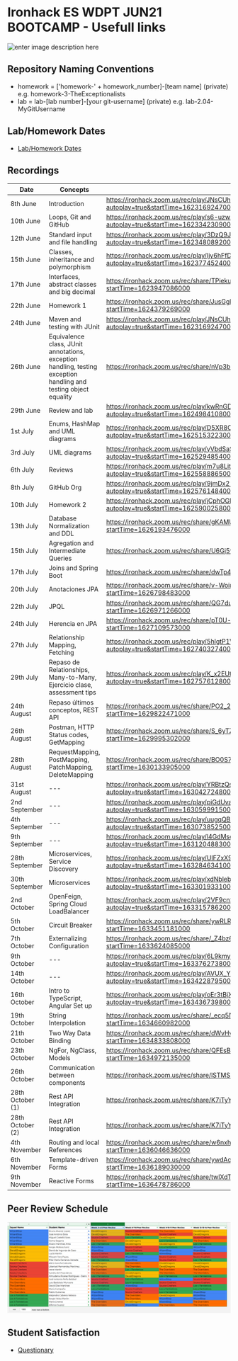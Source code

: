 # Ironhack ES WDPT JUN21 BOOTCAMP - Usefull links

![enter image description here](https://avatars.githubusercontent.com/u/54281267?s=280&v=4)

## Repository Naming Conventions
- homework = ['homework-' + homework_number]-[team name] (private) e.g. homework-3-TheExceptionalists
- lab = lab-[lab number]-[your git-username] (private) e.g. lab-2.04-MyGitUsername

## Lab/Homework Dates
- [Lab/Homework Dates](https://docs.google.com/spreadsheets/d/1tpw8vD7zLjgnOP7_95Lr8erMxbR1I3fnPhFler4UEJc/edit#gid=0)  

## Recordings
| Date | Concepts | Link |
| --- | --- | --- |
| 8th June | Introduction | https://ironhack.zoom.us/rec/play/JNsCUheqi_DBHDZ10UWsiq149hj8WEp9OfY0CHt0IrsQ4VJlBAtK8imgtKzblsYFnD3pjI6_6nybP_1m.J7-g-rPdIDtVaZ-r?autoplay=true&startTime=1623169247000 |
| 10th June | Loops, Git and GitHub | https://ironhack.zoom.us/rec/play/s6-uzw0scBuVPra923wKx79Ftr_2jQfpnTOyy05Z2LVYWlvPr12JXiLHoEL2DLaxJGAvDe7ctXzK_F-R.DUZnVHJGHZX5B1lA?autoplay=true&startTime=1623342309000 |
| 12th June | Standard input and file handling | https://ironhack.zoom.us/rec/play/3DzQ9JydsKf_Er9RMhLBcoTXmolEQfQUbwLUpb5hRmPiBdjl3DQUuZNVh_jCL08q11amr_wYMXCJSmrR.sa7DYGFhtEHz12d1?autoplay=true&startTime=1623480892000 |
| 15th June | Classes, inheritance and polymorphism | https://ironhack.zoom.us/rec/play/Ijy6hFfD7-8F8eDjSMSAnYkd0c-iyWS8UVYNfw22zOlnzDSAgkWcRlO46KT0uZWZgfMSAQhbHUTmiq6-.yn51iK2SUPzDgRPO?autoplay=true&startTime=1623774524000 |
| 17th June | Interfaces, abstract classes and big decimal | https://ironhack.zoom.us/rec/share/TPiekuYlyQonWN3C7a1uRPo4nuzsZ-Sw48r4k3K1zKnIqVAYt6-198S1TVJG9CW7.f1ZbXl4JOOLdPyQ7?startTime=1623947086000 |
| 22th June | Homework 1 | https://ironhack.zoom.us/rec/share/JusGghgCbAU5GJquJ94AS6ZMHHrY855mV6Eg6fZNrB39m5iAI1QHfFLoPuLeJ_s.oCOaL9yDFDu4DDuR?startTime=1624379269000 |
| 24th June | Maven and testing with JUnit | https://ironhack.zoom.us/rec/play/JNsCUheqi_DBHDZ10UWsiq149hj8WEp9OfY0CHt0IrsQ4VJlBAtK8imgtKzblsYFnD3pjI6_6nybP_1m.J7-g-rPdIDtVaZ-r?autoplay=true&startTime=1623169247000 |
| 26th June | Equivalence class, JUnit annotations, exception handling, testing exception handling and testing object equality | https://ironhack.zoom.us/rec/share/nVp3bdTjAzfY33IXdlS0VqiyFhAXbugVEFgjo_00kYWalS3-pOJ9YPLXmyEyCj45.F2Ncw2XWJbIx9HXg?startTime=1624690518000 |
| 29th June | Review and lab | https://ironhack.zoom.us/rec/play/kwRnGD5-eOh3cKGxC4Ne13L2RZtRJ3zewZIKAof5w34BzevEJyJ0flqD7xD8t7IT2whA4ZI2zdKsLRHP.RAk_7FmFTi0QN8HH?autoplay=true&startTime=1624984108000 |
| 1st July | Enums, HashMap and UML diagrams | https://ironhack.zoom.us/rec/play/D5XR8CAEfwtxkHuX77VhScfgNGYQniAZKSKloFcqIY0WoketEdtVUCzwl54EaeKx7BcIC4CNvnxX76Nd.JLE7ENRU9RQnmxV1?autoplay=true&startTime=1625153223000 |
| 3rd July | UML diagrams | https://ironhack.zoom.us/rec/play/yVbdSaSaOPFBS_DMd7w7xMXlu93e6INZdjglZxd7cNasivVTk4XQI7AsdwLRc4jVSBS6urHL04P1rvI.AH82MXG8C-utgyXl?autoplay=true&startTime=1625294854000 |
| 6th July | Reviews | https://ironhack.zoom.us/rec/play/m7u8Lit1o9aC5r1LU1rdCL0okb02_mH7kvZgZErsn_CelJc_G9i9P35NsmugXk9LBL_BFFqPu5svLwP1.WAq_0x8-3_n-ejUZ?autoplay=true&startTime=1625588865000 |
| 8th July | GitHub Org | https://ironhack.zoom.us/rec/play/9jmDx2-w6ixgD_fGJavB_Ayme0MJlHX6rs_fE3qI4q7ASji2fGx5jc1LfHESgjpXs3YmtzoiCtoF2mhu.NUgTYveCUTaAJQrW?autoplay=true&startTime=1625761484000 |
| 10th July | Homework 2 | https://ironhack.zoom.us/rec/play/jCphOGKcyK9HzBh3pkRlYNE3Jb479uq3Rmkaz5aFjqutcPOBsRLisCppi9C8wsyd_oW7q4WprTko-tDi.OLB0iurNPLhvJ6cm?autoplay=true&startTime=1625900258000 |
| 13th July | Database Normalization and DDL | https://ironhack.zoom.us/rec/share/gKAMU_ZKjVT1lk5m5WFF8KnewM82BHGSoEjGT6oDLEv5GfNzsmLjM4KSvQl_aLXG.4Zm6-hH9Wg6Jl6ap?startTime=1626193476000 |
| 15th July | Agregation and Intermediate Queries | https://ironhack.zoom.us/rec/share/U6Gj5v4ke9pTxrF3ClofjgiNQvM4XgQ1RKIsG41l94fCaxtD5_Iqp__kuIWBZUed.oOo87TrXttQ6Rwy-?startTime=1626365855000 |
| 17th July | Joins and Spring Boot | https://ironhack.zoom.us/rec/share/dwTp4miKb5J2GZFUfNcvlND49byVdQQ3R9Rta2Sbwt_9-Of-APSNau3qxydcJGi2.t2lMp9PkCjpFk0i-?startTime=1626504988000 |
| 20th July | Anotaciones JPA | https://ironhack.zoom.us/rec/share/v-WoirboFaPsdR9DstRAN9XSO46f3fnMY7Dug2vFESv9O2cSGl1kYeveJqYrM85G.jG6J8cehmEB2PaFa?startTime=1626798483000 |
| 22th July | JPQL | https://ironhack.zoom.us/rec/share/QG7du-9qhFKcX5LYFD4ayLS6op9kLMX5WtkxobXxQ5NsBXGL21K5kfg8nGtxu-fy.9J-t46XSqe3h7Dk5?startTime=1626971266000 |
| 24th July | Herencia en JPA | https://ironhack.zoom.us/rec/share/pT0U-cg0r-47ADQtUmmsmV0VmuSSEomt-AMQYT5vl6iZ89oAwye46DbKLgizP5AU.46FFu7NW_VrNJtcU?startTime=1627109573000 |
| 27th July | Relationship Mapping, Fetching | https://ironhack.zoom.us/rec/play/5hlgtP1W8v8oLo9wH9yI6Ly8HaEjEKEuU0zJJ-Ml5x20j8rAx3jpqxTE6uOjL6GF2VAEY8DMw5y6KOb3.E3ylxkA8tczWOpl8?autoplay=true&startTime=1627403274000 |
| 29th July | Repaso de Relationships, Many-to-Many, Ejercicio clase, assessment tips | https://ironhack.zoom.us/rec/play/K_x2EUttYmvr959a1IzMOXdir1uJXgtGZLtSzL2cZfqtK-4zBs-Owhl-By7lwp8IFzneKLjXukRMKioG.OLhwQfAmeHTVM4vz?autoplay=true&startTime=1627576128000 |
| 24th August | Repaso últimos conceptos, REST API  | https://ironhack.zoom.us/rec/share/PO2_2XSs-eLYvSJ9WwjnsCTxDEQAg0RY3DfAmNGSAYDYdGsm3rq2F57WQF6gBdKe.Vt7u2Ln3Z3mw-qST?startTime=1629822471000 |
| 26th August | Postman, HTTP Status codes, GetMapping | https://ironhack.zoom.us/rec/share/S_6yTZVQMZPNnqvZQbIiqlWqzWOpXjhxomEsfChVQt2Di4h-dRPH7QKyp_fKgozp.n8yCE5PcK-Q7sBWW?startTime=1629995302000 |
| 28th August | RequestMapping, PostMapping, PatchMapping, DeleteMapping | https://ironhack.zoom.us/rec/share/BO0S7wuc51YeSJJSGCpPCREl9w9lkyFY4EXYHeeTqUsqkzODoIS2kda0enuGt6pJ.haPhEGo2xUkHMk6Y?startTime=1630133905000 |
| 31st August | --- | https://ironhack.zoom.us/rec/play/YRBtzQsM9Kbnip70DlaJp4kRu8ai3fx8Vm0QNkQX3vR2k2gbmgr-1crMBCjts2jq7hnYO01tTwX-IJoR.KOpUGY801qe_byyu?autoplay=true&startTime=1630427248000 |
| 2nd September | --- | https://ironhack.zoom.us/rec/play/piGdUvaHU5s6JJZAtDi3Y4sI2spCpJ9pM42PPYsIUAhOP2pxHvSHgIYm_VDAs9k5qMJPA7cPaAXtYVR2.WJSpH6csTZVhLz0Y?autoplay=true&startTime=1630599915000 |
| 4th September | --- | https://ironhack.zoom.us/rec/play/uugqQBSwowTD84NE1HGf55aI0GYCG0Q1ORY70ZWQhRHCQEOGsG7_Omi8HrVsCA9V0FRsvyEMD8D6EGXq.5GTBd_WXeNjke_Ue?autoplay=true&startTime=1630738525000 |
| 9th September | --- | https://ironhack.zoom.us/rec/play/l4GdMscUvfi9iF2YPVeIqGeqj55bSzVvE-D47mNjgRtm_Gyznv8xs9jtmmB2YotltNHIXBDxg6bPIrdw.OSIQOdLsXwEJxr7O?autoplay=true&startTime=1631204883000 |
| 28th September | Microservices, Service Discovery | https://ironhack.zoom.us/rec/play/UIFZxX9NSNXNJ6w3OC-wtOivZq3rpUyOw2a73DYKcz_8lcbMhZjohdXNezA8KUYTmH9cxEdVbzQjgv88.Ib4xcoz02jAYGBY3?autoplay=true&startTime=1632846341000 |
| 30th September | Microservices | https://ironhack.zoom.us/rec/play/xdNblebRwdHU0QSTSZ28l5cfwoUG5lSikCxy2kDbGp7CCwgLUQQk-x0WLd0Iuu8eC8Z31hX0oQUoBiMZ.OM2QdInc1Pk4eV78?autoplay=true&startTime=1633019331000 |
| 2nd October | OpenFeign, Spring Cloud LoadBalancer | https://ironhack.zoom.us/rec/play/2VF9cnSczNLjJx8yVAhVSkYMKoCl1Ll6FzTD_Z4cvnuftD7y7IGammcjj2CHYYrzZEheiR_niqLMlbaX.CgvOV2Xm3tUf0WYg?autoplay=true&startTime=1633157862000 |
| 5th October | Circuit Breaker | https://ironhack.zoom.us/rec/share/ywRLR8UIRzJcwbXIJmGFs3BTyqZlUsg2baeGtqvFMlG6UhU-zP97jWUzOL66qkQ.79MxD3ex3U59hsOc?startTime=1633451181000 |
| 7th October | Externalizing Configuration | https://ironhack.zoom.us/rec/share/_Z4bz6JXHtIFhkOHhuw1MSfJsjnOWl_Em--BQfXt7EUs32hXGp4dcsLOy9P7KARy.hAdbS-GReEiU6izQ?startTime=1633624085000 |
| 9th October | --- | https://ironhack.zoom.us/rec/play/6L9kmy3xHoJC92Z90-fulldUaeWceb8BlXqygOagoAJ_JUNzEEKD98VGpvD8t9BPdovInNtKbdrrKF90.0cPIPVc7_xt-P2b2?autoplay=true&startTime=1633762738000 |
| 14th October | --- | https://ironhack.zoom.us/rec/play/AVUX_Y99mb47uP0BSuK1qIygy8lNBj6Sk7PGZGh7YY2obhUR3MTJkZWfGdSDYfGSfJKGafw-iOcXljT8.IBX79TMbC2BZXORH?autoplay=true&startTime=1634228795000 |
| 16th October | Intro to TypeScript, Angular Set up | https://ironhack.zoom.us/rec/play/oEr3tBjXqureGzZWnQfJS6TPFuSVRBe4SKozS2tTbQN-2136XXJiEXyU5hfhu4HG4sE3f22WOXWYF3vD.w0pbr-e7sl2TUsEo?autoplay=true&startTime=1634367398000 |
| 19th October | String Interpolation | https://ironhack.zoom.us/rec/share/_ecq5NCimJip0WNsneWBRXkShYFj_rX4LjU-DEJ9Ejabq95XYQQu-XvwT8dGMPk3.Fb6ks_iGCveC8CBH?startTime=1634660982000 |
| 21th October | Two Way Data Binding | https://ironhack.zoom.us/rec/share/dWvHvAGGdC9zzWiarsDZcSIwPEc9Dha2aQtrslOgaascZzmSejIpoc3_OUQ6F7Qt.303wsq6rRXYFdABL?startTime=1634833808000 |
| 23th October | NgFor, NgClass, Models | https://ironhack.zoom.us/rec/share/QFEsB4T-ZgkHpYASViP0sHZYbJEkOE0tWRb7DTMgO2OAI-aevvPWjfjwt3fCQH8.opGBSmnvUF3vcaYq?startTime=1634972135000 |
| 26th October | Communication between components | https://ironhack.zoom.us/rec/share/lSTMSiJg7pKrlvE0mmKk0N5u6uO5j2ziCmOK-jMEkdi1Tecyrgt8BoMLCVRSIhWK.XE-EpmmV_fgvLCj7?startTime=1635265701000 |
| 28th October (1) | Rest API Integration | https://ironhack.zoom.us/rec/share/K7iTyYBo4dCTBgsqlgUtTUit7-v5uBWvZewqM-JtohsSaKJIYBkLTb6BHw7UlbXc.n4IlXH1PbKw-QqIn?startTime=1635438456000 |
| 28th October (2) | Rest API Integration | https://ironhack.zoom.us/rec/share/K7iTyYBo4dCTBgsqlgUtTUit7-v5uBWvZewqM-JtohsSaKJIYBkLTb6BHw7UlbXc.n4IlXH1PbKw-QqIn?startTime=1635443371000 |
| 4th November | Routing and local References | https://ironhack.zoom.us/rec/share/w6nxhr9fvm0ENWaJ7bKuLtkVob9taobEN5XIOevmhKb-QAJMe2zgBwooedFlGyqP.2K2JwrSGO91FbFT7?startTime=1636046636000 |
| 6th November | Template-driven Forms | https://ironhack.zoom.us/rec/share/ywdAoeuAzh9JrwLW0qur40GgHZuSVXL0xqoRnPeIzoFFgZLd7z4nPHkNewJvWQIs.AWiAKLwRzWs85qNN?startTime=1636189030000
| 9th November | Reactive Forms | https://ironhack.zoom.us/rec/share/twlXdTDJHoxiLq6CKkVfxQAyKjnygEK_B9_09l--zqqp82yd19G4vEV7ZDo_1NVn.uU9zEnXXwl9xCqwW?startTime=1636478786000


## Peer Review Schedule
![enter image description here](https://github.com/ES-IH-WDPT-JUN21/usefull-links/blob/main/peerReviewSchedule.png)

## Student Satisfaction 
- [Questionary](https://ironhack.typeform.com/to/vELPxhbY)

